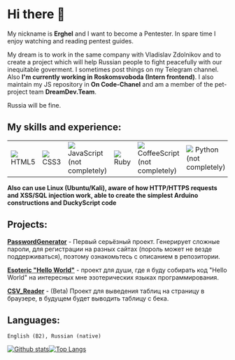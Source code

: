 # Hi there 👋
My nickname is **Erghel** and I want to become a Pentester. In spare time I enjoy watching and reading pentest guides. 

My dream is to work in the same company with Vladislav Zdolnikov and to create a project which will help Russian people to fight peacefully with our inequitable goverment. I sometimes post things on my Telegram channel. Also **I'm currently working in Roskomsvoboda (Intern frontend)**. I also maintain my JS repository in **On Code-Chanel** and am a member of the pet-project team **DreamDev.Team**.

Russia will be fine.

## My skills and experience:
<table style="border-size:0px">
  <tr>
    <td style="border: none;" width="90"><img src="https://cdn.iconscout.com/icon/free/png-64/html-59-225995.png"> HTML5</td>
    <td style="border: none;" width="90"><img src="https://cdn.iconscout.com/icon/free/png-64/css3-8-1175200.png"> CSS3</td>
    <td style="border: none;" width="90"><img src="https://cdn.iconscout.com/icon/free/png-64/javascript-2038874-1720087.png"> JavaScript (not completely)</td>
    <td style="border: none;" width="90"><img src="https://cdn.iconscout.com/icon/free/png-64/ruby-226055.png"> Ruby</td>
    <td style="border: none;" width="90"><img src="https://cdn.iconscout.com/icon/free/png-64/coffeescript-2-1175056.png"> CoffeeScript (not completely)</td>
    <td style="border: none;" width="90"><img src="https://cdn.iconscout.com/icon/free/png-64/python-3629591-3032289.png"> Python (not completely)</td>
    <td style="border: none;" width="90"><img src="https://cdn.iconscout.com/icon/free/png-64/hacker-15-448496.png"> CyberSecurity</td>
    <td style="border: none;" width="90"><img src="https://cdn.iconscout.com/icon/free/png-64/java-22-225997.png"> Java (Started learn)</td>
  </tr>
</table>

**Also can use Linux (Ubuntu/Kali), aware of how HTTP/HTTPS requests and XSS/SQL injection work, able to create the simplest Arduino constructions and DuckyScript code**  
    
## Projects:
   **[PasswordGenerator](https://github.com/Erghel/PasswordGenerator)** - Первый серьёзный проект. Генерирует сложные пароли, для регистрации на разных сайтах (пороль может не везде поддерживаться), поэтому ознакомьтесь с описанием в репозитории.
   
   **[Esoteric "Hello World"](https://github.com/Erghel/Esoteric-HelloWorld)** - проект для души, где я буду собирать код "Hello World" на интересных мне эзотерических языках программирования.
 
**[CSV_Reader](https://github.com/Erghel/CSV_Reader_HTML)** - (Beta) Проект для выведения таблиц на страницу в браузере, в будущем будет выводить таблицу с бека. 
    
 ## Languages: 
    English (B2), Russian (native)
   

[![Github stats](https://github-readme-stats.vercel.app/api?username=Erghel&hide_border=true&count_private=true&show_icons=true&theme=vision-friendly-dark&include_all_commits=true)](https://github.com/anuraghazra/github-readme-stats)[![Top Langs](https://github-readme-stats.vercel.app/api/top-langs/?username=Erghel&hide=smarty,java,actionscript&hide_border=true&theme=vision-friendly-dark&langs_count=10&layout=compact)](https://github.com/anuraghazra/github-readme-stats)

